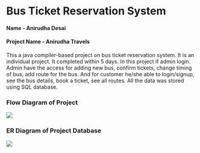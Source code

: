 <h1>Bus Ticket Reservation System</h1>

<h4>Name - Anirudha Desai</h4>
<h4>Project Name - Anirudha Travels</h4>

<p>This a java compiler-based project on bus ticket reservation system. It is an individual project. It completed within 5 days.
In this project if admin login. Admin have the access for adding new bus, confirm tickets, change timing of bus,
add route for the bus. And for customer he/she able to login/signup, see the bus details, book a ticket, see all routes.
All the data was stored using SQL database.</p>

<h3>Flow Diagram of Project</h3>
<img src = https://user-images.githubusercontent.com/107480356/208321176-ed86effe-25ea-4be1-b2c8-408afd273149.jpg />

<h3>ER Diagram of Project Database</h3>
<img src = https://user-images.githubusercontent.com/107480356/208321181-367f6331-1c93-4665-951b-032758d5ee04.jpg />
